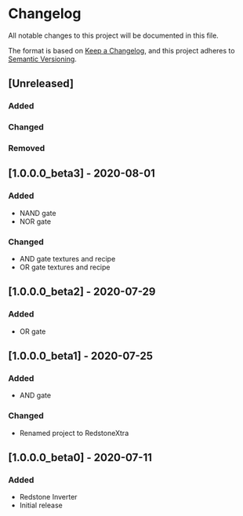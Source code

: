 # Changelog
All notable changes to this project will be documented in this file.

The format is based on [Keep a Changelog](https://keepachangelog.com/en/1.0.0/),
and this project adheres to [Semantic Versioning](https://semver.org/spec/v2.0.0.html).

## [Unreleased]
### Added

### Changed

### Removed

## [1.0.0.0_beta3] - 2020-08-01
### Added
- NAND gate
- NOR gate

### Changed
- AND gate textures and recipe
- OR gate textures and recipe

## [1.0.0.0_beta2] - 2020-07-29
### Added
- OR gate

## [1.0.0.0_beta1] - 2020-07-25
### Added
- AND gate

### Changed
- Renamed project to RedstoneXtra

## [1.0.0.0_beta0] - 2020-07-11
### Added
- Redstone Inverter
- Initial release